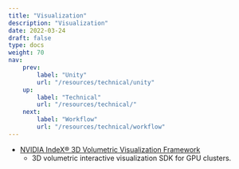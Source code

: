 ```yaml
---
title: "Visualization"
description: "Visualization"
date: 2022-03-24
draft: false
type: docs
weight: 70
nav:
    prev:
        label: "Unity"
        url: "/resources/technical/unity"
    up:
        label: "Technical"
        url: "/resources/technical/"
    next:
        label: "Workflow"
        url: "/resources/technical/workflow"
---
```

 * [NVIDIA IndeX® 3D Volumetric Visualization Framework](https://developer.nvidia.com/index)
   * 3D volumetric interactive visualization SDK for GPU clusters.
